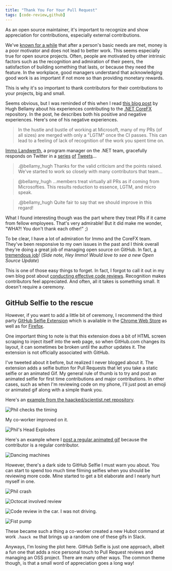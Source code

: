 ```yaml
---
title: "Thank You For Your Pull Request"
tags: [code-review,github]
---
```


As an open source maintainer, it's important to recognize and show appreciation for contributions, especially external contributions.

We've [known for a while](https://vimeo.com/15488784) that after a person's basic needs are met, money is a poor motivator and does not lead to better work. This seems especially true for open source projects. Often, people are motivated by other intrinsic factors such as the recognition and admiration of their peers, the satisfaction of building something that lasts, or because they need the feature. In the workplace, good managers understand that acknowledging good work is as important if not more so than providing monetary rewards.

This is why it's so important to thank contributors for their contributions to your projects, big and small.

Seems obvious, but I was reminded of this when I read [this blog post](http://hughbellamy.co.uk/blog.html#corefx-analysis) by Hugh Bellamy about his experiences contributing to the [.NET CoreFX](https://github.com/dotnet/corefx) repository. In the post, he describes both his positive and negative experiences. Here's one of his negative experiences.

> In the hustle and bustle of working at Microsoft, many of my PRs (of all sizes) are merged with only a "LGTM" once the CI passes. This can lead to a feeling of lack of recognition of the work you spent time on.

[Immo Landwerth](http://immo.landwerth.net/), a program manager on the .NET team, gracefully responds on Twitter in a [series](https://twitter.com/terrajobst/status/725752358316048384) [of](https://twitter.com/terrajobst/status/725752358316048384) [Tweets](https://twitter.com/terrajobst/status/725752358316048384)...

> .@bellamy_hugh Thanks for the valid criticism and the points raised. We've started to work so closely with many contributors that team...

> @bellamy_hugh ...members treat virtually all PRs as if coming from Microsofties. This results reduction to essence, LGTM, and micro speak.

> .@bellamy_hugh Quite fair to say that we should improve in this regard!

What I found interesting though was the part where they treat PRs if it came from fellow employees. That's very admirable! But it did make me wonder, "WHA?! You don't thank each other!" ;)

To be clear, I have a lot of admiration for Immo and the CoreFX team. They've been responsive to my own issues in the past and I think overall they're doing a great job of managing open source on GitHub. In fact, [a tremendous job](https://blogs.msdn.microsoft.com/dotnet/2015/01/28/net-core-open-source-update/)! (_Side note, Hey Immo! Would love to see a new Open Source Update_)

This is one of those easy things to forget. In fact, I forgot to call it out in my own blog post about [conducting effective code reviews](https://haacked.com/archive/2013/10/28/code-review-like-you-mean-it.aspx/). Recognition makes contributors feel appreciated. And often, all it takes is something small. It doesn't require a ceremony.

## GitHub Selfie to the rescue

However, if you want to add a little bit of ceremony, I recommend the third party [GitHub Selfie Extension](https://github.com/thieman/github-selfies) which is available in the [Chrome Web Store](https://chrome.google.com/webstore/detail/github-selfies/ldnpkdnkgkogfnahcnldaedcoadjbkbl) as well as for [Firefox](https://addons.mozilla.org/en-US/firefox/addon/github-selfies/).

One important thing to note is that this extension does a bit of HTML screen scraping to inject itself into the web page, so when GitHub.com changes its layout, it can sometimes be broken until the author updates it. The extension is not officially associated with GitHub.

I've tweeted about it before, but realized I never blogged about it. The extension adds a selfie button for Pull Requests that let you take a static selfie or an animated Gif. My general rule of thumb is to try and post an animated selfie for first time contributions and major contributions. In other cases, such as when I'm reviewing code on my phone, I'll just post an emoji or animated gif along with a simple thank you.

Here's an [example from the haacked/scientist.net repository](https://github.com/Haacked/Scientist.net/pull/17#issuecomment-182090527).

![Phil checks the timing](https://camo.githubusercontent.com/5c14ac4ed1b1da6c50be10a35be32d18ca793e6b/687474703a2f2f692e696d6775722e636f6d2f473975674878752e676966)

My co-worker improved on it.

![Phil's Head Explodes](https://cloud.githubusercontent.com/assets/634063/12932604/d2f911e2-cf83-11e5-9112-15b593f62a44.gif)

Here's an example where I [post a regular animated gif](https://github.com/Haacked/Scientist.net/pull/47#issuecomment-195568586) because the contributor is a regular contributor.

![Dancing machines](https://camo.githubusercontent.com/a17e708165ce91c67845edd30820350de847c9d8/687474703a2f2f692e696d6775722e636f6d2f7a3862585a4b612e676966)

However, there's a dark side to GitHub Selfie I must warn you about. You can start to spend too much time filming selfies when you should be reviewing more code. Mine started to get a bit elaborate and I nearly hurt myself in one.

![Phil crash](https://cloud.githubusercontent.com/assets/19977/12824530/79e28054-cb26-11e5-8480-da8a5b7db5d1.gif)

![Octocat involved review](https://slack-imgs.com/?c=1&o1=wi213.he160&url=https%3A%2F%2Fcamo.githubusercontent.com%2F035462422d0cb844e1365b01db1e2e1cfce5936e%2F687474703a2f2f692e696d6775722e636f6d2f3436796f594f4e2e676966%23.gif)

![Code review in the car. I was not driving.](https://slack-imgs.com/?c=1&o1=wi213.he160&url=https%3A%2F%2Fcloud.githubusercontent.com%2Fassets%2F19977%2F9453139%2F35eb6b16-4a6d-11e5-9456-031299a8ba05.gif)

![Fist pump](https://slack-imgs.com/?c=1&o1=wi213.he160&url=https%3A%2F%2Fcamo.githubusercontent.com%2F6f2421b1ecc1546056c4f2de29d0b4d7a919e277%2F687474703a2f2f692e696d6775722e636f6d2f48496e6954334a2e676966%23.gif)

These became such a thing a co-worker created a new Hubot command at work `.haack me` that brings up a random one of these gifs in Slack.

Anyways, I'm losing the plot here. GitHub Selfie is just one approach, albeit a fun one that adds a nice personal touch to Pull Request reviews and managing an OSS project. There are many other ways. The common theme though, is that a small word of appreciation goes a long way!
